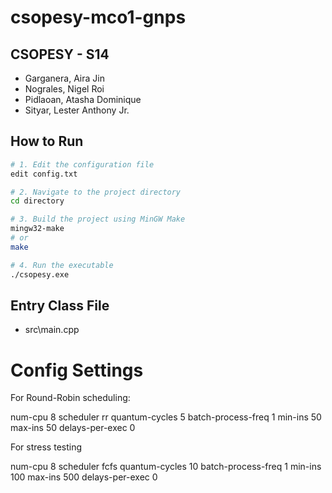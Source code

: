 # csopesy-mco1-gnps

## CSOPESY - S14
- Garganera, Aira Jin
- Nograles, Nigel Roi
- Pidlaoan, Atasha Dominique
- Sityar, Lester Anthony Jr.

## How to Run

```bash
# 1. Edit the configuration file
edit config.txt

# 2. Navigate to the project directory
cd directory

# 3. Build the project using MinGW Make
mingw32-make
# or
make

# 4. Run the executable
./csopesy.exe
```

## Entry Class File
- src\main.cpp

# Config Settings

For Round-Robin scheduling:

num-cpu 8
scheduler rr
quantum-cycles 5
batch-process-freq 1
min-ins 50
max-ins 50
delays-per-exec 0

For stress testing

num-cpu 8
scheduler fcfs
quantum-cycles 10
batch-process-freq 1
min-ins 100
max-ins 500
delays-per-exec 0
